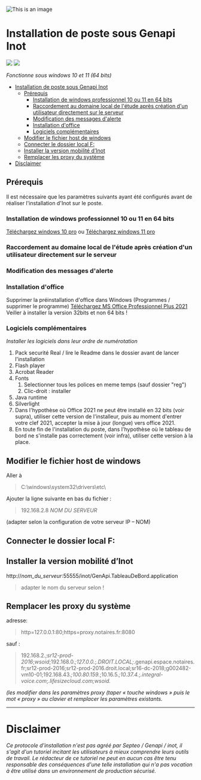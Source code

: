 <!-- Installation de poste sous sous Genapi -->


![This is an image](https://i.ibb.co/b7StCSQ/Sans-titre.png)

# Installation de poste sous Genapi Inot #

![](https://img.shields.io/github/workflow/status/yzhang-gh/vscode-markdown/CI?style=flat-square) ![](https://img.shields.io/github/contributors/yzhang-gh/vscode-markdown.svg?style=flat-square)

*Fonctionne sous windows 10 et 11 (64 bits)*

- [Installation de poste sous Genapi Inot](#installation-de-poste-sous-genapi-inot)
  - [Prérequis](#prérequis)
    - [Installation de windows professionnel 10 ou 11 en 64 bits](#installation-de-windows-professionnel-10-ou-11-en-64-bits)
    - [Raccordement au domaine local de l'étude après création d'un utilisateur directement sur le serveur](#raccordement-au-domaine-local-de-létude-après-création-dun-utilisateur-directement-sur-le-serveur)
    - [Modification des messages d'alerte](#modification-des-messages-dalerte)
    - [Installation d'office](#installation-doffice)
    - [Logiciels complémentaires](#logiciels-complémentaires)
  - [Modifier le fichier host de windows](#modifier-le-fichier-host-de-windows)
  - [Connecter le dossier local F:](#connecter-le-dossier-local-f)
  - [Installer la version mobilité d’Inot](#installer-la-version-mobilité-dinot)
  - [Remplacer les proxy du système](#remplacer-les-proxy-du-système)
- [Disclaimer](#disclaimer)






## Prérequis

Il est nécessaire que les paramètres suivants ayant été configurés avant de réaliser l'installation d'Inot sur le poste.

### Installation de windows professionnel 10 ou 11 en 64 bits

[Téléchargez windows 10 pro](https://wid.lecrabeinfo.net/?file=Win10_22H2_French_x64)
ou
[Téléchargez windows 11 pro](https://wid.lecrabeinfo.net/?file=Win11_22H2_v1_French_x64)

### Raccordement au domaine local de l'étude après création d'un utilisateur directement sur le serveur
### Modification des messages d'alerte
### Installation d'office
Supprimer la préinstallation d'office dans Windows (Programmes / supprimer le programme)
[Téléchargez MS Office Professionnel Plus 2021](https://wid.lecrabeinfo.net/?file=ProPlus2021Retail)
Veiller à installer la version 32bits et non 64 bits !

### Logiciels complémentaires ##

*Installer les logiciels dans leur ordre de numérotation*

1. Pack securité Real / lire le Readme dans le dossier avant de lancer l'installation
2. Flash player
3. Acrobat Reader
4. Fonts
   1. Selectionner tous les polices en meme temps (sauf dossier "reg")
   2. Clic-droit : installer
5. Java runtime
6. Silverlight
7. Dans l'hypothèse où Office 2021 ne peut être installé en 32 bits (voir supra), utiliser cette version de l'installeur, puis au moment d'entrer votre clef 2021, accepter la mise à jour (longue) vers office 2021.
8. En toute fin de l'installation du poste, dans l'hypothèse où le tableau de bord ne s'installe pas correctement (voir infra), utiliser cette version à la place.



## Modifier le fichier host de windows ##



Aller à
>C:\windows\system32\drivers\etc\

Ajouter la ligne suivante en bas du fichier : 
>192.168.2.8         *NOM DU SERVEUR*

(adapter selon la configuration de votre serveur IP – NOM)

## Connecter le dossier local F: ##


## Installer la version mobilité d’Inot ##

http://*nom_du_serveur*:55555/inot/GenApi.TableauDeBord.application
 
> adapter le nom du serveur selon !
 

## Remplacer les proxy du système ##

adresse:
> http=127.0.0.1:80;https=proxy.notaires.fr:8080

sauf : 

> 192.168.2.*;sr12-prod-2016*;*wsoid*;192.168.0.*;127.0.0.*;*.DROIT.LOCAL;*.genapi.espace.notaires.fr;sr12-prod-2016;sr12-prod-2016.droit.local;sr16-dc-2018;g002482-vm10-01;192.168.43.*;100.80.159.*;10.16.5.*;10.37.4.*;*.integral-voice.com*;*.lifesizecloud.com;wsoid.*
 
*(les modifier dans les paramètres proxy (taper « touche windows » puis le mot « proxy » au clavier et remplacer les paramètres existants.*
 






***
# Disclaimer

*Ce protocole d'installation n'est pas agréé par Septeo / Genapi / inot, il s'agit d'un tutoriel incitant les utilisateurs à mieux comprendre leurs outils de travail.
Le rédacteur de ce tutoriel ne  peut en aucun cas être tenu responsable des conséquences d'une telle installation qui n'a pas vocation à être utilisé dans un environnement de production sécurisé.*
